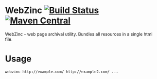 # WebZinc [![Build Status](https://travis-ci.org/Karasiq/webzinc.svg?branch=master)](https://travis-ci.org/Karasiq/webzinc) [![Maven Central](https://maven-badges.herokuapp.com/maven-central/com.github.karasiq/webzinc_2.12/badge.svg)](https://maven-badges.herokuapp.com/maven-central/com.github.karasiq/webzinc_2.12)
WebZinc - web page archival utility. Bundles all resources in a single html file.

# Usage
```
webzinc http://example.com/ http://example2.com/ ...
```